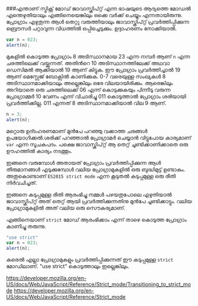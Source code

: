 ###എന്താണ് സ്ട്രിക്റ്റ് മോഡ്
ജാവാസ്ക്രിപ്റ്റ് എന്ന ഭാഷയുടെ ആദ്യത്തെ മോഡല്‍ എന്തെഴുതിയാലും എങ്ങിനെയെങ്കിലും ഒക്കെ വര്‍ക്ക്‌ ചെയ്യും എന്നതായിരുന്നു. പ്രോഗ്രാം എഴുതുന്ന ആള്‍ തെറ്റു വരുത്തിയാലും ജാവാസ്ക്രിപ്റ്റ് പ്രവര്‍ത്തിപ്പിക്കുന്ന ബ്രൌസര്‍ പറ്റാവുന്ന വിധത്തില്‍ ഒപ്പിച്ചെടുക്കും. ഉദ്ദാഹരണം നോക്കിയാല്‍.
```JavaScript
var n = 023;
alert(n);
```
മുകളില്‍ കൊടുത്ത പ്രോഗ്രാം 8 അടിസ്ഥാനമായ 23 എന്ന നമ്പര്‍ ആണ് `n` എന്ന ചരത്തിലെക്ക് വയ്ക്കുന്നത്. അതിന്‍റെ 10 അടിസ്ഥാനത്തിലേക്ക് അഥവാ ഡെസിമല്‍ ആക്കിയാല്‍ 19 ആണ് കിട്ടുക. ഈ പ്രോഗ്രാം പ്രവര്‍ത്തിച്ചാല്‍ 19 ആണ് മെസ്സേജ് ബോക്സില്‍ കാണിക്കുക. 0-7 വരെയുള്ള സംഖ്യകള്‍ 8 അടിസ്ഥാനമാക്കിയാലും അല്ലെങ്കിലും ഒരേ വിലയായിരിക്കും. ആരെങ്കിലും അറിയാതെ ഒരു ചരത്തിലെക്ക് 06 എന്ന് കൊടുക്കുകയും പിന്നീടു വരുന്ന പ്രോഗ്രാമ്മര്‍ 10 വേണം എന്ന് വിചാരിച്ചു 011 കൊടുത്താല്‍ പ്രോഗ്രാം ശരിയായി പ്രവര്‍ത്തിക്കില്ല. 011 എന്നത് 8 അടിസ്ഥാനമാക്കിയാല്‍ വില 9 ആണ്.
```JavaScript
n = 3;
alert(n);
```
മറ്റൊരു ഉദ്ടഹരണമാണ് മുന്‍പേ പറഞ്ഞു വക്കാത്ത ചരങ്ങള്‍ ഉപയോഗിക്കല്‍.ശരിക്ക് പറഞ്ഞാല്‍ പ്രോഗ്രാമര്‍ ചെയ്യാന്‍ വിട്ടുപോയ കാര്യമാണ് `var` എന്ന സൂചകപദം. പക്ഷെ ജാവാസ്ക്രിപ്റ്റ് ആ തെറ്റ് ചൂണ്ടിക്കാണിക്കാതെ ഒരു ഊഹത്തില്‍ കാര്യം നടത്തും. 

ഇങ്ങനെ വരുമ്പോള്‍ അതായത് പ്രോഗ്രാം പ്രവര്‍ത്തിപ്പിക്കുന്ന ആള്‍ തീരുമാനങ്ങള്‍ എടുക്കുമ്പോള്‍ വലിയ പ്രോഗ്രാമുകളില്‍ ഒരു ബുദ്ധിമുട്ട് ഉണ്ടാകും. അതുകൊണ്ടാണ് `ES2015 strict mode` എന്ന കൂടുതല്‍ കടുപ്പമുള്ള ഒരു രീതി നിര്‍വചിച്ചത്.

ഇങ്ങനെ കടുപ്പമുള്ള രീതി ആരംഭിച്ചു നമ്മള്‍ പഴയതുപോലെ എഴുതിയാല്‍ ജാവാസ്ക്രിപ്റ്റ് അത് തെറ്റ് ആയി പ്രവര്‍ത്തിക്കുന്നതിനു മുന്‍പേ ചൂണ്ടിക്കാട്ടും. വലിയ പ്രോഗ്രാമുകളില്‍ അത് വലിയ ഒരു സൌകര്യമാണ്.

എങ്ങിനെയാണ്‌ `strict` മോഡ് ആരംഭിക്കാം എന്ന് താഴെ കൊടുത്ത പ്രോഗ്രാം കാണിച്ചു തരുന്നു.

```JavaScript
"use strict"
var n = 023;
alert(n);
```

കരെല്‍ എല്ലാ പ്രോഗ്രാമുകളും പ്രവര്‍ത്തിപ്പിക്കുന്നത് ഈ കടുപ്പമുള്ള `strict` മോഡിലാണ്. "use strict" കൊടുത്താലും ഇല്ലെങ്കിലും.

https://developer.mozilla.org/en-US/docs/Web/JavaScript/Reference/Strict_mode/Transitioning_to_strict_mode
https://developer.mozilla.org/en-US/docs/Web/JavaScript/Reference/Strict_mode
